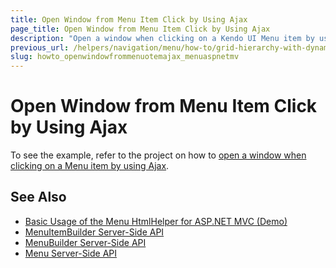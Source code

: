 ```yaml
---
title: Open Window from Menu Item Click by Using Ajax
page_title: Open Window from Menu Item Click by Using Ajax
description: "Open a window when clicking on a Kendo UI Menu item by using Ajax in ASP.NET MVC applications."
previous_url: /helpers/navigation/menu/how-to/grid-hierarchy-with-dynamic-model-loading-and-datatable
slug: howto_openwindowfrommenuotemajax_menuaspnetmv
---
```


# Open Window from Menu Item Click by Using Ajax

To see the example, refer to the project on how to [open a window when clicking on a Menu item by using Ajax](https://github.com/telerik/ui-for-aspnet-mvc-examples/tree/master/Telerik.Examples.Mvc/Telerik.Examples.Mvc/Areas/MenuOpenWindowWithAjax).

## See Also

* [Basic Usage of the Menu HtmlHelper for ASP.NET MVC (Demo)](https://demos.telerik.com/aspnet-mvc/menu)
* [MenuItemBuilder Server-Side API](https://docs.telerik.com/aspnet-mvc/api/kendo.mvc.ui.fluent/menuitembuilder)
* [MenuBuilder Server-Side API](https://docs.telerik.com/aspnet-mvc/api/kendo.mvc.ui.fluent/menubuilder)
* [Menu Server-Side API](/api/menu)
